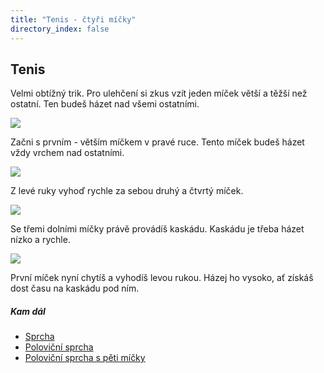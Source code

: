```yaml
---
title: "Tenis - čtyři míčky"
directory_index: false
---
```


## Tenis


Velmi obtížný trik. Pro ulehčení si zkus vzít jeden míček větší a těžší než ostatní. Ten budeš házet nad všemi ostatními.

![](img/m/micky-4-tenisa.png)

Začni s prvním - větším míčkem v pravé ruce. Tento míček budeš házet vždy vrchem nad ostatními.

![](img/m/micky-4-tenisb.png)

Z levé ruky vyhoď rychle za sebou druhý a čtvrtý míček.

![](img/m/micky-4-tenisc.png)

Se třemi dolními míčky právě provádíš kaskádu. Kaskádu je třeba házet nízko a rychle.

![](img/m/micky-4-tenisd.png)

První míček nyní chytíš a vyhodíš levou rukou. Házej ho vysoko, ať získáš dost času na kaskádu pod ním.



##### Kam dál

- [Sprcha](/micky/4/sprcha.html "Sprcha se čtyřmi míčky")
- [Poloviční sprcha](/micky/4/sprcha-polovicni.html "Poloviční sprcha je o trochu snazší než normální sprcha")
- [Poloviční sprcha s pěti míčky](/micky/5/sprcha-polovicni.html "Ještě jeden míček navíc")
